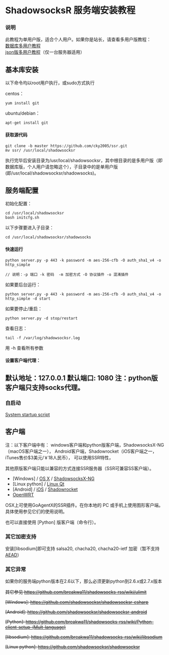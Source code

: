 # ShadowsocksR 服务端安装教程 #
### 说明 ###
此教程为单用户版，适合个人用户。如果你是站长，请查看多用户版教程：  
[数据库多用户教程](https://github.com/cky2005/ssr/blob/master/Server-Setup(manyuser-with-mysql).md)  
[json版多用户教程](https://github.com/cky2005/ssr/blob/master/Server-Setup(manyuser-with-mudbjson).md)（仅一台服务器适用）

基本库安装 
-----
以下命令均以root用户执行，或sudo方式执行

centos：  

    yum install git

ubuntu/debian：  
 
    apt-get install git

#### 获取源代码
```
git clone -b master https://github.com/cky2005/ssr.git
mv ssr/ /usr/local/shadowsocksr
```

执行完毕后安装目录为/usr/local/shadowsocksr，其中根目录的是多用户版（即数据库版，个人用户请忽略这个），子目录中的是单用户版(即/usr/local/shadowsocksr/shadowsocks)。

服务端配置
-----
初始化配置：
```
cd /usr/local/shadowsocksr
bash initcfg.sh
```

以下步骤要进入子目录：
```
cd /usr/local/shadowsocksr/shadowsocks
```

#### 快速运行 ####
```
python server.py -p 443 -k password -m aes-256-cfb -O auth_sha1_v4 -o http_simple

// 说明：-p 端口 -k 密码  -m 加密方式 -O 协议插件 -o 混淆插件
```
如果要后台运行：
```
python server.py -p 443 -k password -m aes-256-cfb -O auth_sha1_v4 -o http_simple -d start
```
如果要停止/重启：
```
python server.py -d stop/restart
```
查看日志：
```
tail -f /var/log/shadowsocksr.log
```

用 -h 查看所有参数

#### 设置客户端代理：
默认地址：127.0.0.1   默认端口: 1080 
注：python版客户端只支持socks代理。
----------------------------------

### 自启动 ###
[System startup script](https://github.com/cky2005/ssr/blob/master/System-startup-script.md)

客户端
------
注：以下客户端中有：
windows客户端和python版客户端，ShadowsocksX-NG（macOS客户端之一）， 
Android客户端，Shadowrocket（iOS客户端之一，iTunes售价$3美元/￥18人民币）， 
可以使用SSR特性，
 
其他原版客户端只能以兼容的方式连接SSR服务器（SSR可兼容SS客户端）。

* [Windows] / [OS X] / [ShadowsocksX-NG]
* [Linux python] / [Linux Qt]
* [Android] / [iOS] / [Shadowrocket]
* [OpenWRT]

OSX上可使用GoAgentX的SSR插件。在你本地的 PC 或手机上使用图形客户端。具体使用参见它们的使用说明。

也可以直接使用 [Python] 版客户端（命令行）。

### 其它加密支持 ###
安装[libsodium]即可支持 salsa20, chacha20, chacha20-ietf 加密（暂不支持[AEAD]）

### 其它异常 ###
如果你的服务端python版本在2.6以下，那么必须更新python到2.6.x或2.7.x版本

[AEAD]:              https://github.com/onelogin/aead
[Debian sid]:        https://packages.debian.org/unstable/python/shadowsocks
[iOS]:               https://github.com/shadowsocks/shadowsocks-iOS/wiki/Help
[Linux Qt]:          https://github.com/librehat/shadowsocks-qt5
[OpenWRT]:           https://github.com/shadowsocks/openwrt-shadowsocks
[OS X]:              https://github.com/shadowsocks/shadowsocks-iOS/wiki/Shadowsocks-for-OSX-Help
[ShadowsocksX-NG]:   https://github.com/yichengchen/ShadowsocksX-R
[Shadowrocket]:      https://itunes.apple.com/us/app/shadowrocket/id932747118


<del>其它参见 https://github.com/breakwa11/shadowsocks-rss/wiki/ulimit</del>

<del>[Windows]:           https://github.com/shadowsocksr/shadowsocksr-csharp</del>

<del>[Android]:           https://github.com/shadowsocksr/shadowsocksr-android</del>

<del>[Python]:            https://github.com/breakwa11/shadowsocks-rss/wiki/Python-client-setup-(Mult-language)</del>

<del>[libsodium]:         https://github.com/breakwa11/shadowsocks-rss/wiki/libsodium</del>

<del>[Linux python]:      https://github.com/shadowsocksr/shadowsocksr</del>

